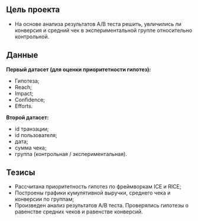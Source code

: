 ## Цель проекта
- На основе анализа результатов A/B теста решить, увличились ли конверсия и средний чек в экспериментальной группе относительно контрольной.

## Данные
**Первый датасет (для оценки приоритетности гипотез):**
- Гипотеза;	
- Reach;	
- Impact;	
- Confidence;	
- Efforts.

**Второй датасет:**
- id транзации;
- id пользователя;
- дата;
- сумма чека;
- группа (контрольная / экспериментальная).


## Тезисы
- Рассчитана приоритетность гипотез по фреймворкам ICE и RICE;
- Построены графики кумулятивной выручки, среднего чека и конверсии по группам;
- Произведен анализ результатов A/B теста. Проверялись гипотезы о равенстве средних чеков и равенстве конверсий.
